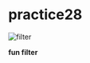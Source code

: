 # practice28

![filter](https://user-images.githubusercontent.com/108235776/179829261-9655007b-8a4e-4113-bda7-397edfad44ff.jpg)

**fun filter**

